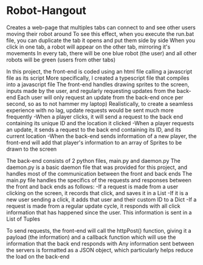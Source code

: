 # Robot-Hangout
Creates a web-page that multiples tabs can connect to and see other users moving their robot around
To see this effect, when you execute the run.bat file, you can duplicate the tab it opens and put them side by side
When you click in one tab, a robot will appear on the other tab, mirroring it's movements
In every tab, there will be one blue robot (the user) and all other robots will be green (users from other tabs)

In this project, the front-end is coded using an html file calling a javascript file as its script
More specifically, I created a typescript file that compiles into a javascript file
The front-end handles drawing sprites to the screen, inputs made by the user, and regularly requesting updates from the back-end
Each user will only request an update from the back-end once per second, so as to not hammer my laptop)
Realistically, to create a seamless experience with no lag, update requests would be sent much more frequently
-When a player clicks, it will send a request to the back end containing its unique ID and the location it clicked
-When a player requests an update, it sends a request to the back end containing its ID, and its current location
-When the back-end sends information of a new player, the front-end will add that player's information to an array of Sprites to be drawn to the screen

The back-end consists of 2 python files, main.py and daemon.py
The daemon.py is a basic daemon file that was provided for this project, and handles most of the communication between the front and back ends
The main.py file handles the specifics of the requests and responses between the front and back ends as follows:
-If a request is made from a user clicking on the screen, it records that click, and saves it in a List
-If it is a new user sending a click, it adds that user and their custom ID to a Dict
-If a request is made from a regular update cycle, it responds with all click information that has happened since the user. This information is sent in a List of Tuples

To send requests, the front-end will call the httpPost() function, giving it a payload (the information) and a callback function which will use the information that the back end responds with
Any information sent between the servers is formatted as a JSON object, which particularly helps reduce the load on the back-end
